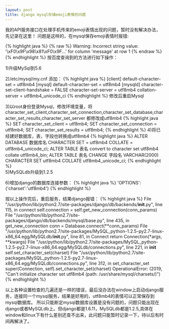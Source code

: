```yaml
---
layout: post
title: django mysql存储emoji表情的问题
---
```

我的API服务接口在处理手机传来的emoji表情出现的问题，暂时没有解决办法，先记录在这里！
问题是这样的，在mysql保存emoji表情时报错:

{% highlight java %}
{% raw %}
Warning: Incorrect string value: '\xF0\x9F\x98\x81\xF0\x9F...' for column 'message' at row 1
{% endraw %}
{% endhighlight %}
按百度查询到的方法进行如下操作：

1)升级MySql到5.6

2)/etc/mysql/my.cnf 添加：
{% highlight java %}
[client]
default-character-set = utf8mb4
[mysql]
default-character-set = utf8mb4
[mysqld]
character-set-client-handshake = FALSE
character-set-server = utf8mb4
collation-server = utf8mb4_unicode_ci
{% endhighlight %}
修改后重启Mysql

3)以root身份登录Mysql，修改环境变量，将character_set_client,character_set_connection,character_set_database,character_set_results,character_set_server 都修改成utf8mb4
{% highlight java %}
SET character_set_client = utf8mb4;
SET character_set_connection = utf8mb4;
SET character_set_results = utf8mb4;
{% endhighlight %} 
4)将已经建好数据库，表，字段也转换成utf8mb4
{% highlight java %}
	ALTER DATABASE 数据库名 CHARACTER SET = utf8mb4 COLLATE = utf8mb4_unicode_ci;
	ALTER TABLE 表名 convert to character set utf8mb4 collate utf8mb4_bin; 
	ALTER TABLE 表名 CHANGE 字段名 VARCHAR(2000) CHARACTER SET utf8mb4 COLLATE utf8mb4_unicode_ci;
{% endhighlight %} 	
5)MySQLdb升级到1.2.5

6)增加django的数据库连接参数：
{% highlight java %}
  'OPTIONS': {'charset':'utf8mb4'}
{% endhighlight %}  

按以上操作完后，重启服务，结果django报错：
{% highlight java %}
  File "/usr/python/lib/python2.7/site-packages/django/db/backends/__init__.py", line 115, in connect
    self.connection = self.get_new_connection(conn_params)
  File "/usr/python/lib/python2.7/site-packages/django/db/backends/mysql/base.py", line 435, in get_new_connection
    conn = Database.connect(**conn_params)
  File "/usr/python/lib/python2.7/site-packages/MySQL_python-1.2.5-py2.7-linux-x86_64.egg/MySQLdb/__init__.py", line 81, in Connect
    return Connection(*args, **kwargs)
  File "/usr/python/lib/python2.7/site-packages/MySQL_python-1.2.5-py2.7-linux-x86_64.egg/MySQLdb/connections.py", line 221, in __init__
    self.set_character_set(charset)
  File "/usr/python/lib/python2.7/site-packages/MySQL_python-1.2.5-py2.7-linux-x86_64.egg/MySQLdb/connections.py", line 312, in set_character_set
    super(Connection, self).set_character_set(charset)
OperationalError: (2019, "Can't initialize character set utf8mb4 (path: /usr/share/mysql/charsets/)")
{% endhighlight %}  

以上各种设置检查的几遍还是一样的错误，最后没办法在window上启动django服务，连接同一个mysql服务，结果是好用的，utf8mb4的表情可以正常保存到mysql数据库。
所以只能断定mysql数据库设置是没有问题的，问题只能出现在django或者MySQLdb上。但django都是1.6.11，MySQLdb都是1.2.5,具体在window和linux下有什么差别还查不出来，此问题只能暂时记录一下，待以后有时间再解决了。



